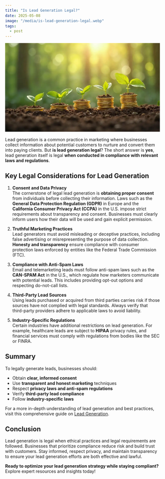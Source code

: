 ```yaml
---
title: "Is Lead Generation Legal?"
date: 2025-05-08
image: "/media/is-lead-generation-legal.webp"
tags:
  - post
---
```


![Is Lead Generation Legal?](/media/is-lead-generation-legal.webp)

Lead generation is a common practice in marketing where businesses collect information about potential customers to nurture and convert them into paying clients. But **is lead generation legal**? The short answer is **yes**, lead generation itself is legal **when conducted in compliance with relevant laws and regulations**.

## Key Legal Considerations for Lead Generation

1. **Consent and Data Privacy**  
   The cornerstone of legal lead generation is **obtaining proper consent** from individuals before collecting their information. Laws such as the **General Data Protection Regulation (GDPR)** in Europe and the **California Consumer Privacy Act (CCPA)** in the U.S. impose strict requirements about transparency and consent. Businesses must clearly inform users how their data will be used and gain explicit permission.

2. **Truthful Marketing Practices**  
   Lead generators must avoid misleading or deceptive practices, including false advertising or misrepresenting the purpose of data collection. **Honesty and transparency** ensure compliance with consumer protection laws enforced by entities like the Federal Trade Commission (FTC).

3. **Compliance with Anti-Spam Laws**  
   Email and telemarketing leads must follow anti-spam laws such as the **CAN-SPAM Act** in the U.S., which regulate how marketers communicate with potential leads. This includes providing opt-out options and respecting do-not-call lists.

4. **Third-Party Lead Sources**  
   Using leads purchased or acquired from third parties carries risk if those sources have not complied with legal standards. Always verify that third-party providers adhere to applicable laws to avoid liability.

5. **Industry-Specific Regulations**  
   Certain industries have additional restrictions on lead generation. For example, healthcare leads are subject to **HIPAA** privacy rules, and financial services must comply with regulations from bodies like the SEC or FINRA.

## Summary

To legally generate leads, businesses should:  
- Obtain **clear, informed consent**  
- Use **transparent and honest marketing** techniques  
- Respect **privacy laws and anti-spam regulations**  
- Verify **third-party lead compliance**  
- Follow **industry-specific laws**

For a more in-depth understanding of lead generation and best practices, visit this comprehensive guide on [Lead Generation](https://leadcraftr.com/posts/lead-generation/).

## Conclusion

Lead generation is legal when ethical practices and legal requirements are followed. Businesses that prioritize compliance reduce risk and build trust with customers. Stay informed, respect privacy, and maintain transparency to ensure your lead generation efforts are both effective and lawful.

**Ready to optimize your lead generation strategy while staying compliant?** Explore expert resources and insights today!
